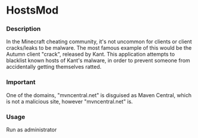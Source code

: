 # HostsMod
### Description

In the Minecraft cheating community, it's not uncommon for clients or client cracks/leaks to be malware. The most famous example of this would be the Autumn client "crack", released by Kant. This application attempts to blacklist known hosts of Kant's malware, in order to prevent someone from accidentally getting themselves ratted.

### Important

One of the domains, "mvncentral.net" is disguised as Maven Central, which is not a malicious site, however "mvncentral.net" is.

### Usage

Run as administrator
